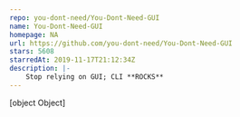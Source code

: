 ```yaml
---
repo: you-dont-need/You-Dont-Need-GUI
name: You-Dont-Need-GUI
homepage: NA
url: https://github.com/you-dont-need/You-Dont-Need-GUI
stars: 5608
starredAt: 2019-11-17T21:12:34Z
description: |-
    Stop relying on GUI; CLI **ROCKS**
---
```


[object Object]
